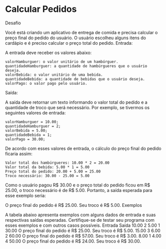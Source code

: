 # Calcular Pedidos

Desafio

Você está criando um aplicativo de entrega de comida e precisa calcular o preço final do pedido do usuário. O usuário escolheu alguns itens do cardápio e é preciso calcular o preço total do pedido.
Entrada:

A entrada deve receber os valores abaixo:

    valorHamburguer: o valor unitário de um hambúrguer.
    quantidadeHamburguer: a quantidade de hambúrgueres que o usuário deseja.
    valorBebida: o valor unitário de uma bebida.
    quantidadeBebida: a quantidade de bebidas que o usuário deseja.
    valorPago: o valor pago pelo usuário.

Saída:

A saída deve retornar um texto informando o valor total do pedido e a quantidade de troco que será necessário. Por exemplo, se tivermos os seguintes valores de entrada:

    valorHamburguer = 10.00;
    quantidadeHamburguer = 2;
    valorBebida = 5.00;
    quantidadeBebida = 1;
    valorPago = 30.00;

De acordo com esses valores de entrada, o cálculo do preço final do pedido ficaria assim:

    Valor total dos hambúrgueres: 10.00 * 2 = 20.00
    Valor total da bebida: 5.00 * 1 = 5.00
    Preço total do pedido: 20.00 + 5.00 = 25.00
    Troco necessário: 30.00 - 25.00 = 5.00

Como o usuário pagou R$ 30.00 e o preço total do pedido ficou em R$ 25.00, o troco necessário é de R$ 5.00. Portanto, a saída esperada para esse exemplo seria:

O preço final do pedido é R$ 25.00. Seu troco é R$ 5.00.
Exemplos

A tabela abaixo apresenta exemplos com alguns dados de entrada e suas respectivas saídas esperadas. Certifique-se de testar seu programa com esses exemplos e com outros casos possíveis.
Entrada 	Saída
10.00
2
5.00
1
30.00 	O preço final do pedido é R$ 25.00. Seu troco é R$ 5.00.
15.00
3
6.00
2
60.00 	O preço final do pedido é R$ 57.00. Seu troco é R$ 3.00.
8.00
1
4.00
4
50.00 	O preço final do pedido é R$ 24.00. Seu troco é R$ 30.00.